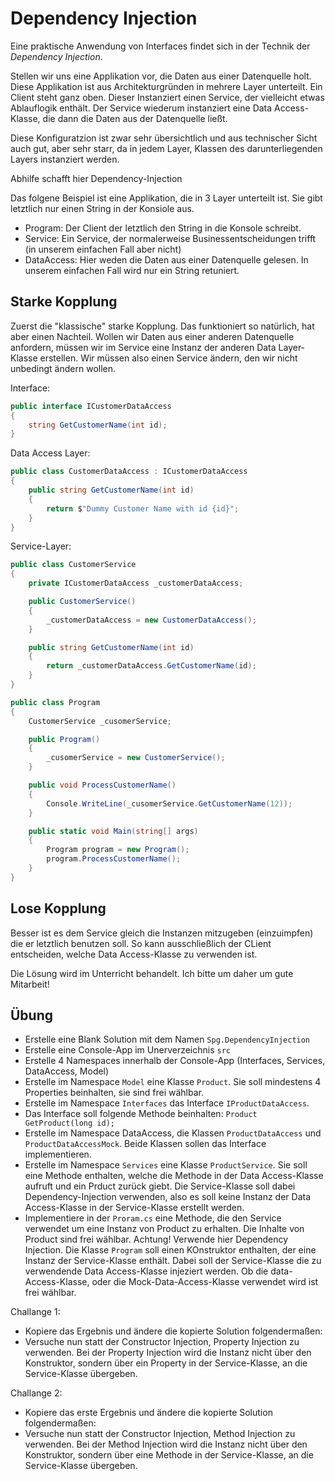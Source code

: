 # Dependency Injection

Eine praktische Anwendung von Interfaces findet sich in der Technik der *Dependency Injection*.

Stellen wir uns eine Applikation vor, die Daten aus einer Datenquelle holt. Diese Applikation ist aus Architekturgründen in mehrere Layer unterteilt. Ein Client steht ganz oben. Dieser Instanziert einen Service, der vielleicht etwas Ablauflogik enthält. Der Service wiederum instanziert eine Data Access-Klasse, die dann die Daten aus der Datenquelle ließt.

Diese Konfiguratzion ist zwar sehr übersichtlich und aus technischer Sicht auch gut, aber sehr starr, da in jedem Layer, Klassen des darunterliegenden Layers instanziert werden.

Abhilfe schafft hier Dependency-Injection

Das folgene Beispiel ist eine Applikation, die in 3 Layer unterteilt ist. Sie gibt letztlich nur einen String in der Konsiole aus.

* Program: Der Client der letztlich den String in die Konsole schreibt.
* Service: Ein Service, der normalerweise Businessentscheidungen trifft (in unserem einfachen Fall aber nicht)
* DataAccess: Hier weden die Daten aus einer Datenquelle gelesen. In unserem einfachen Fall wird nur ein String retuniert.

## Starke Kopplung

Zuerst die "klassische" starke Kopplung. Das funktioniert so natürlich, hat aber einen Nachteil. Wollen wir Daten aus einer anderen Datenquelle anfordern, müssen wir im Service eine Instanz der anderen Data Layer-Klasse erstellen. Wir müssen also einen Service ändern, den wir nicht unbedingt ändern wollen.

Interface:

```C#
public interface ICustomerDataAccess
{
    string GetCustomerName(int id);
}
```

Data Access Layer:

```C#
public class CustomerDataAccess : ICustomerDataAccess
{
    public string GetCustomerName(int id)
    {
        return $"Dummy Customer Name with id {id}";
    }
}
```

Service-Layer:

```C#
public class CustomerService
{
    private ICustomerDataAccess _customerDataAccess;

    public CustomerService()
    {
        _customerDataAccess = new CustomerDataAccess();
    }

    public string GetCustomerName(int id)
    {
        return _customerDataAccess.GetCustomerName(id);
    }
}
```

```C#
public class Program
{
    CustomerService _cusomerService;

    public Program()
    {
        _cusomerService = new CustomerService();
    }

    public void ProcessCustomerName()
    {
        Console.WriteLine(_cusomerService.GetCustomerName(12));
    }

    public static void Main(string[] args)
    {
        Program program = new Program();
        program.ProcessCustomerName();
    }
}
```

## Lose Kopplung

Besser ist es dem Service gleich die Instanzen mitzugeben (einzuimpfen) die er letztlich benutzen soll. So kann ausschließlich der CLient entscheiden, welche Data Access-Klasse zu verwenden ist.

Die Lösung wird im Unterricht behandelt. Ich bitte um daher um gute Mitarbeit!

## Übung

* Erstelle eine Blank Solution mit dem Namen `Spg.DependencyInjection`
* Erstelle eine Console-App im Unerverzeichnis `src`
* Erstelle 4 Namespaces innerhalb der Console-App (Interfaces, Services, DataAccess, Model)
* Erstelle im Namespace `Model` eine Klasse `Product`. Sie soll mindestens 4 Properties beinhalten, sie sind frei wählbar.
* Erstelle im Namespace `Interfaces` das Interface `IProductDataAccess`.
* Das Interface soll folgende Methode beinhalten: `Product GetProduct(long id);`
* Erstelle im Namespace DataAccess, die Klassen `ProductDataAccess` und `ProductDataAccessMock`. Beide Klassen sollen das Interface implementieren.
* Erstelle im Namespace `Services` eine Klasse `ProductService`. Sie soll eine Methode enthalten, welche die Methode in der Data Access-Klasse aufruft und ein Prduct zurück giebt. Die Service-Klasse soll dabei Dependency-Injection verwenden, also es soll keine Instanz der Data Access-Klasse in der Service-Klasse erstellt werden.
* Implementiere in der `Proram.cs` eine Methode, die den Service verwendet um eine Instanz von Product zu erhalten. Die Inhalte von Product sind frei wählbar. Achtung! Verwende hier Dependency Injection. Die Klasse `Program` soll einen KOnstruktor enthalten, der eine Instanz der Service-Klasse enthält. Dabei soll der Service-Klasse die zu verwendende Data Access-Klasse injeziert werden. Ob die data-Access-Klasse, oder die Mock-Data-Access-Klasse verwendet wird ist frei wählbar.

Challange 1:

* Kopiere das Ergebnis und ändere die kopierte Solution folgendermaßen:
* Versuche nun statt der Constructor Injection, Property Injection zu verwenden. Bei der Property Injection wird die Instanz nicht über den Konstruktor, sondern über ein Property in der Service-Klasse, an die Service-Klasse übergeben.

Challange 2:

* Kopiere das erste Ergebnis und ändere die kopierte Solution folgendermaßen:
* Versuche nun statt der Constructor Injection, Method Injection zu verwenden. Bei der Method Injection wird die Instanz nicht über den Konstruktor, sondern über eine Methode in der Service-Klasse, an die Service-Klasse übergeben.

